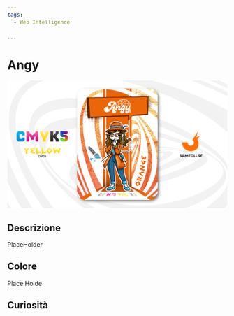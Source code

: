 ```yaml
---
tags:
  - Web Intelligence

...
```


# Angy

![angy](../eg/Y/angy.jpg)

## Descrizione

PlaceHolder

## Colore

Place Holde

## Curiosità